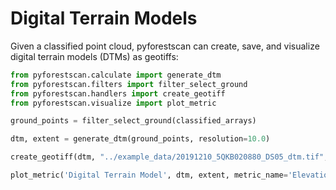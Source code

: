 # Digital Terrain Models

Given a classified point cloud, pyforestscan can create, save, and visualize digital terrain models (DTMs) as geotiffs:

```python
from pyforestscan.calculate import generate_dtm
from pyforestscan.filters import filter_select_ground
from pyforestscan.handlers import create_geotiff
from pyforestscan.visualize import plot_metric

ground_points = filter_select_ground(classified_arrays)

dtm, extent = generate_dtm(ground_points, resolution=10.0)

create_geotiff(dtm, "../example_data/20191210_5QKB020880_DS05_dtm.tif", "EPSG:32605", extent)

plot_metric('Digital Terrain Model', dtm, extent, metric_name='Elevation (m)', cmap='viridis', fig_size=None)
```